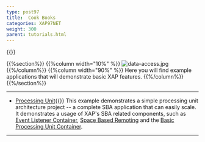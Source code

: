```yaml
---
type: post97
title:  Cook Books
categories: XAP97NET
weight: 300
parent: tutorials.html
---
```


 {{<wbr>}}

 {{%section%}}
 {{%column width="10%" %}}
 ![data-access.jpg](/attachment_files/subject/data-access.png)
 {{%/column%}}
 {{%column width="90%" %}}
 Here you will find example applications that will demonstrate basic XAP features.
 {{%/column%}}
 {{%/section%}}

 <hr/>

 - [Processing Unit](./dotnet-your-first-xtp-application.html){{<wbr>}}
 This example demonstrates a simple processing unit architecture project -- a complete SBA application that can easily scale. It demonstrates a usage of XAP's SBA related components, such as [Event Listener Container](./event-processing.html), [Space Based Remoting](./space-based-remoting.html) and the [Basic Processing Unit Container](./basic-processing-unit-container.html).



 <hr/>
